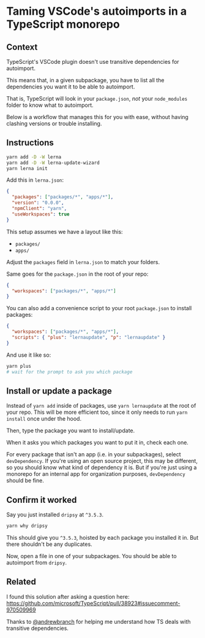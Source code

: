 # Taming VSCode's autoimports in a TypeScript monorepo

## Context

TypeScript's VSCode plugin doesn't use transitive dependencies for autoimport.

This means that, in a given subpackage, you have to list all the dependencies you want it to be able to autoimport.

That is, TypeScript will look in your `package.json`, _not_ your `node_modules` folder to know what to autoimport.

Below is a workflow that manages this for you with ease, without having clashing versions or trouble installing.

## Instructions

```sh
yarn add -D -W lerna
yarn add -D -W lerna-update-wizard
yarn lerna init
```

Add this in `lerna.json`:

```json
{
  "packages": ["packages/*", "apps/*"],
  "version": "0.0.0",
  "npmClient": "yarn",
  "useWorkspaces": true
}
```

This setup assumes we have a layout like this:

- `packages/`
- `apps/`

Adjust the `packages` field in `lerna.json` to match your folders.

Same goes for the `package.json` in the root of your repo:

```json
{
  "workspaces": ["packages/*", "apps/*"]
}
```

You can also add a convenience script to your root `package.json` to install packages:

```json
{
  "workspaces": ["packages/*", "apps/*"],
  "scripts": { "plus": "lernaupdate", "p": "lernaupdate" }
}
```

And use it like so:

```sh
yarn plus
# wait for the prompt to ask you which package
```

## Install or update a package

Instead of `yarn add` inside of packages, use `yarn lernaupdate` at the root of your repo. This will be more efficient too, since it only needs to run `yarn install` once under the hood.

Then, type the package you want to install/update.

When it asks you which packages you want to put it in, check each one.

For every package that isn't an app (i.e. in your subpackages), select `devDependency`. If you're using an open source project, this may be different, so you should know what kind of dependency it is. But if you're just using a monorepo for an internal app for organization purposes, `devDependency` should be fine.

## Confirm it worked

Say you just installed `dripsy` at `^3.5.3`.

```sh
yarn why dripsy
```

This should give you `^3.5.3`, hoisted by each package you installed it in. But there shouldn't be any duplicates.

Now, open a file in one of your subpackages. You should be able to autoimport from `dripsy`.

## Related

I found this solution after asking a question here: https://github.com/microsoft/TypeScript/pull/38923#issuecomment-970509969

Thanks to [@andrewbranch](https://github.com/microsoft/TypeScript/pull/38923#issuecomment-970585424) for helping me understand how TS deals with transitive dependencies.
